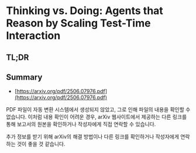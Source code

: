 # Thinking vs. Doing: Agents that Reason by Scaling Test-Time Interaction
## TL;DR
## Summary
- [https://arxiv.org/pdf/2506.07976.pdf](https://arxiv.org/pdf/2506.07976.pdf)

PDF 파일이 자동 변환 시스템에서 생성되지 않았고, 그로 인해 파일의 내용을 확인할 수 없습니다.
이처럼 내용 확인이 어려운 경우, arXiv 웹사이트에서 제공하는 다른 링크를 통해 보고서의 원본을 확인하거나 작성자에게 직접 연락할 수 있습니다.

추가 정보를 받기 위해 arXiv의 해결 방법이나 다른 링크를 확인하거나 작성자에게 연락하는 것이 좋을 것 같습니다.